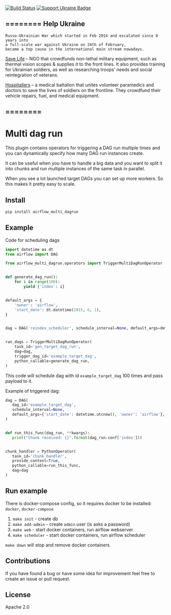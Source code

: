[![Build Status](https://travis-ci.com/mastak/airflow_multi_dagrun.svg?branch=master)](https://travis-ci.com/mastak/airflow_multi_dagrun) [![Support Ukraine Badge](https://bit.ly/support-ukraine-now)](https://github.com/support-ukraine/support-ukraine)


## ======== Help Ukraine
```
Russo-Ukrainian War which started in Feb 2014 and escalated since 8 years into 
a full-scale war against Ukraine on 24th of February, 
became a top cause in the international main stream nowadays.
```
[Save Life](https://savelife.in.ua/donate/) – NGO that crowdfunds non-lethal military equipment, such as thermal vision scopes & supplies it to the front lines. It also provides training for Ukrainian soldiers, as well as researching troops’ needs and social reintegration of veterans.

[Hospitallers](https://www.facebook.com/hospitallers/) – a medical battalion that unites volunteer paramedics and doctors to save the lives of soldiers on the frontline. They crowdfund their vehicle repairs, fuel, and medical equipment.
## ========


# Multi dag run

This plugin contains operators for triggering a DAG run multiple times
and you can dynamically specify how many DAG run instances create.

It can be useful when you have to handle a big data and you want to split it
into chunks and run multiple instances of the same task in parallel.

When you see a lot launched target DAGs you can set up more workers.
So this makes it pretty easy to scale.

## Install

```bash
pip install airflow_multi_dagrun
```

## Example

Code for scheduling dags

```python
import datetime as dt
from airflow import DAG

from airflow_multi_dagrun.operators import TriggerMultiDagRunOperator


def generate_dag_run():
    for i in range(100):
        yield {'index': i}


default_args = {
    'owner': 'airflow',
    'start_date': dt.datetime(2015, 6, 1),
}


dag = DAG('reindex_scheduler', schedule_interval=None, default_args=default_args)


ran_dags = TriggerMultiDagRunOperator(
    task_id='gen_target_dag_run',
    dag=dag,
    trigger_dag_id='example_target_dag',
    python_callable=generate_dag_run,
)
```

This code will schedule dag with id `example_target_dag` 100 times and pass payload to it.


Example of triggered dag:

 ```python
dag = DAG(
    dag_id='example_target_dag',
    schedule_interval=None,
    default_args={'start_date': datetime.utcnow(), 'owner': 'airflow'},
)


def run_this_func(dag_run, **kwargs):
    print("Chunk received: {}".format(dag_run.conf['index']))


chunk_handler = PythonOperator(
    task_id='chunk_handler',
    provide_context=True,
    python_callable=run_this_func,
    dag=dag
)
```

## Run example
There is docker-compose config, so it requires docker to be installed: `docker`, `docker-compose`
1. `make init` - create db
2. `make add-admin` - create `admin` user (is asks a password)
3. `make web` - start docker containers, run airflow webserver
4. `make scheduler` - start docker containers, run airflow scheduler

`make down` will stop and remove docker containers 

## Contributions
If you have found a bug or have some idea for improvement feel free to create an issue
or pull request.

## License
Apache 2.0
